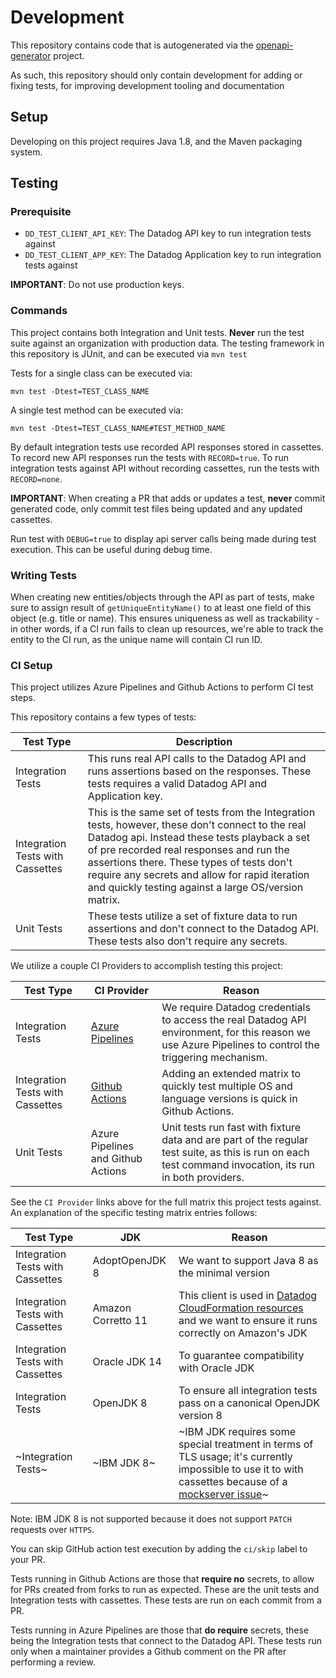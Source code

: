 # Development

This repository contains code that is autogenerated via the 
[openapi-generator](https://github.com/OpenAPITools/openapi-generator/tree/master/modules/openapi-generator/src/main/resources/Java) project. 

As such, this repository should only contain development for adding or fixing tests, for improving development tooling and documentation

## Setup

Developing on this project requires Java 1.8, and the Maven packaging system.

## Testing

### Prerequisite

* `DD_TEST_CLIENT_API_KEY`: The Datadog API key to run integration tests against
* `DD_TEST_CLIENT_APP_KEY`: The Datadog Application key to run integration tests against

**IMPORTANT**: Do not use production keys.

### Commands

This project contains both Integration and Unit tests.
__Never__ run the test suite against an organization with production data.
The testing framework in this repository is JUnit, and can be executed via `mvn test`

Tests for a single class can be executed via:

```
mvn test -Dtest=TEST_CLASS_NAME
```

A single test method can be executed via:

```
mvn test -Dtest=TEST_CLASS_NAME#TEST_METHOD_NAME
```

By default integration tests use recorded API responses stored in cassettes. To record new API responses run the tests with `RECORD=true`. To run integration tests against API without recording cassettes, run the tests with `RECORD=none`.

**IMPORTANT**: 
When creating a PR that adds or updates a test, __never__ commit 
generated code, only commit test files being updated and any updated cassettes. 

Run test with `DEBUG=true` to display api server calls being made during test execution. This can be useful during debug time.

### Writing Tests

When creating new entities/objects through the API as part of tests, make sure to assign result of `getUniqueEntityName()` to at least one field of this object (e.g. title or name). This ensures uniqueness as well as trackability - in other words, if a CI run fails to clean up resources, we're able to track the entity to the CI run, as the unique name will contain CI run ID.

### CI Setup

This project utilizes Azure Pipelines and Github Actions to perform CI test steps.

This repository contains a few types of tests:

| Test Type                        | Description                                                                                                                                                                                                                                                                                                                                          |
|----------------------------------|------------------------------------------------------------------------------------------------------------------------------------------------------------------------------------------------------------------------------------------------------------------------------------------------------------------------------------------------------|
| Integration Tests                | This runs real API calls to the Datadog API and runs assertions based on the responses. These tests requires a valid Datadog API and Application key.                                                                                                                                                                                                |
| Integration Tests with Cassettes | This is the same set of tests from the Integration tests, however, these don't connect to the real Datadog api. Instead these tests playback a set of pre recorded real responses and run the assertions there. These types of tests don't require any secrets and allow for rapid iteration and quickly testing against a large OS/version matrix.  |
| Unit Tests                       | These tests utilize a set of fixture data to run assertions and don't connect to the Datadog API. These tests also don't require any secrets.                                                                                                                                                                                                        |

We utilize a couple CI Providers to accomplish testing this project:

| Test Type                        | CI Provider                                                                                                 | Reason                                                                                                                                                   |
|----------------------------------|-------------------------------------------------------------------------------------------------------------|----------------------------------------------------------------------------------------------------------------------------------------------------------|
| Integration Tests                | [Azure Pipelines](https://github.com/DataDog/datadog-api-client-java/blob/master/.azure-pipelines/all.yml)  | We require Datadog credentials to access the real Datadog API environment, for this reason we use Azure Pipelines to control the triggering mechanism.   |
| Integration Tests with Cassettes | [Github Actions](https://github.com/DataDog/datadog-api-client-java/blob/master/.github/workflows/test.yml) | Adding an extended matrix to quickly test multiple OS and language versions is quick in Github Actions.                                                  |
| Unit Tests                       | Azure Pipelines and Github Actions                                                                          | Unit tests run fast with fixture data and are part of the regular test suite, as this is run on each test command invocation, its run in both providers. |

See the `CI Provider` links above for the full matrix this project tests against. An explanation of the specific testing matrix entries follows:

| Test Type                        | JDK                | Reason                                                                                                                                                                                                       |
|----------------------------------|--------------------|--------------------------------------------------------------------------------------------------------------------------------------------------------------------------------------------------------------|
| Integration Tests with Cassettes | AdoptOpenJDK 8     | We want to support Java 8 as the minimal version                                                                                                                                                             |
| Integration Tests with Cassettes | Amazon Corretto 11 | This client is used in [Datadog CloudFormation resources](https://github.com/DataDog/datadog-cloudformation-resources/) and we want to ensure it runs correctly on Amazon's JDK                              |
| Integration Tests with Cassettes | Oracle JDK 14      | To guarantee compatibility with Oracle JDK                                                                                                                                                                   |
| Integration Tests                | OpenJDK 8          | To ensure all integration tests pass on a canonical OpenJDK version 8                                                                                                                                        |
| ~Integration Tests~              | ~IBM JDK 8~        | ~IBM JDK requires some special treatment in terms of TLS usage; it's currently impossible to use it to with cassettes because of a [mockserver issue](https://github.com/mock-server/mockserver/issues/750)~ |

Note: IBM JDK 8 is not supported because it does not support `PATCH` requests over `HTTPS`. 

You can skip GitHub action test execution by adding the `ci/skip` label to your PR.

Tests running in Github Actions are those that __require no__ secrets, to allow for PRs created from forks to run as expected. These are the unit tests and Integration tests with cassettes. These tests are run on each commit from a PR. 

Tests running in Azure Pipelines are those that __do require__ secrets, these being the Integration tests that connect to the Datadog API. These tests run only when a maintainer provides a Github comment on the PR after performing a review. 
